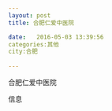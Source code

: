 ```yaml
--- 
layout: post 
title: 合肥仁爱中医院

date:   2016-05-03 13:39:56 
categories:其他  
city:合肥
  
--- 
```

   
合肥仁爱中医院

信息

